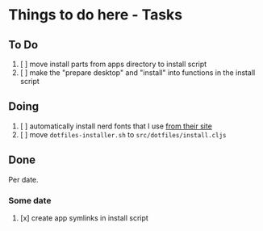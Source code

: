 # Things to do here - Tasks

## To Do

1. [ ] move install parts from apps directory to install script
1. [ ] make the "prepare desktop" and "install" into functions in the install
       script

## Doing

1. [ ] automatically install nerd fonts that I use
       [from their site](https://www.nerdfonts.com/font-downloads)
1. [ ] move `dotfiles-installer.sh` to `src/dotfiles/install.cljs`

## Done

Per date.

### Some date

1. [x] create app symlinks in install script
